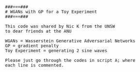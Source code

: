 <pre>
###===### 
# WGANs with GP for a Toy Experiment
###===###

This code was shared by Nic K from the UNSW
to dear friends at the ANU

WGANs = Wasserstein Generative Adversarial Networks
GP = gradient penalty
Toy Experiment = generating 2 sine waves

Please just go through the codes in script A; where
each line is commented.
